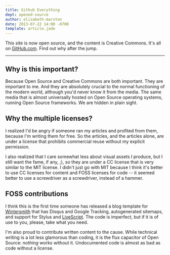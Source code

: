 ```yaml
---
title: Github Everything
dept: opened-source
author: elizabeth-marston
date: 2013-07-22 14:00 -0700
template: article.jade
---
```


This site is now open source, and the content is Creative Commons. It's all on [GitHub.com](https://github.com/undoware/www-undoware-ca/). Find out why after the jump.

------------------------

Why is this important?
----------------------

Because Open Source and Creative Commons are both important. They are important to me. And they are absolutely crucial to the normal functioning of the modern world, although you'd never know it from the media. The same media that is almost universally hosted on Open Source operating systems, running Open Source frameworks. We are hidden in plain sight.

Why the multiple licenses?
--------------------------

I realized I'd be angry if someone ran my articles and profited from them, because I'm writing them for free. So the articles, and the articles alone, are under a license that prohibits commercial reuse without my explicit permission.

I also realized that I care somewhat less about visual assets I produce, but I still want the fame, if any, ;), so they are under a CC license that is very similar to the MIT license. I didn't just go with MIT because I think it's better to use CC licenses for content and FOSS licenses for code -- it seemed better to use a screwdriver as a screwdriver, instead of a hammer.

FOSS contributions
------------------

I think this is the first time someone has released a blog template for [Wintersmith](http://wintersmith.io) that has Disqus and Google Tracking, autogenerated sitemaps, and support for Stylus and [LiveScript](http://livescript.net). The code is imperfect, but if it is of use to you, please, take what you need.

I'm also proud to contribute written content to the cause. While technical writing is a lot less glamorous than coding, it is the flux capacitor of Open Source: *nothing* works without it. Undocumented code is almost as bad as code without a license.
